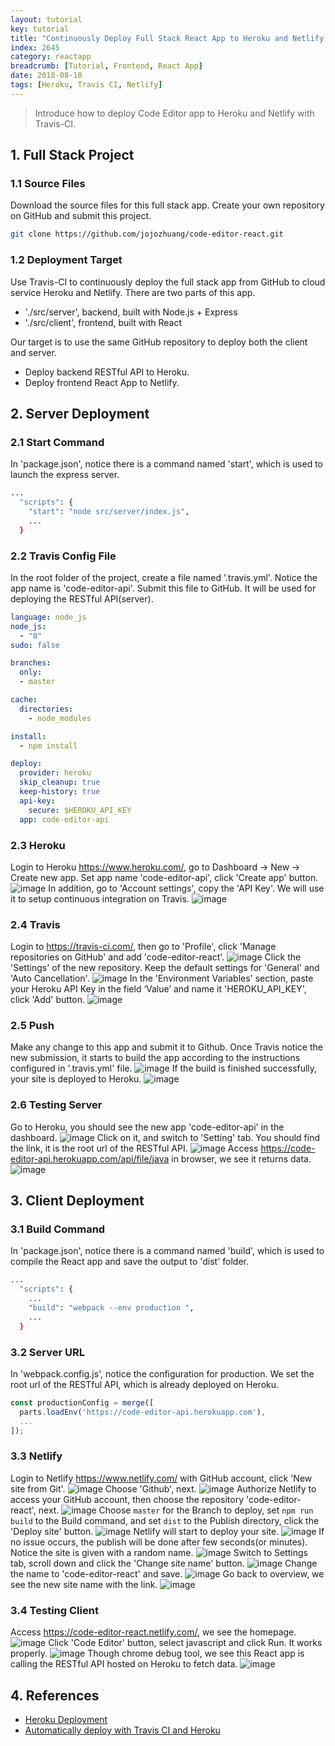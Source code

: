 ```yaml
---
layout: tutorial
key: tutorial
title: "Continuously Deploy Full Stack React App to Heroku and Netlify with Travis-CI"
index: 2645
category: reactapp
breadcrumb: [Tutorial, Frontend, React App]
date: 2018-08-10
tags: [Heroku, Travis CI, Netlify]
---
```


> Introduce how to deploy Code Editor app to Heroku and Netlify with Travis-CI.

## 1. Full Stack Project
### 1.1 Source Files
Download the source files for this full stack app. Create your own repository on GitHub and submit this project.
```sh
git clone https://github.com/jojozhuang/code-editor-react.git
```
### 1.2 Deployment Target
Use Travis-CI to continuously deploy the full stack app from GitHub to cloud service Heroku and Netlify. There are two parts of this app.
* './src/server', backend, built with Node.js + Express
* './src/client', frontend, built with React

Our target is to use the same GitHub repository to deploy both the client and server.
* Deploy backend RESTful API to Heroku.
* Deploy frontend React App to Netlify.

## 2. Server Deployment
### 2.1 Start Command
In 'package.json', notice there is a command named 'start', which is used to launch the express server.
```sh
...
  "scripts": {
    "start": "node src/server/index.js",
    ...
  }
```
### 2.2 Travis Config File
In the root folder of the project, create a file named '.travis.yml'. Notice the app name is 'code-editor-api'. Submit this file to GitHub. It will be used for deploying the RESTful API(server).
```yml
language: node_js
node_js:
  - "8"
sudo: false

branches:
  only:
  - master

cache:
  directories:
    - node_modules

install:
  - npm install

deploy:
  provider: heroku
  skip_cleanup: true
  keep-history: true
  api-key:
    secure: $HEROKU_API_KEY
  app: code-editor-api
```
### 2.3 Heroku
Login to Heroku https://www.heroku.com/, go to Dashboard -> New -> Create new app. Set app name 'code-editor-api', click 'Create app' button.
![image](/public/images/frontend/2645/heroku_createapp.png)
In addition, go to 'Account settings', copy the 'API Key'. We will use it to setup continuous integration on Travis.
![image](/public/images/frontend/2645/heroku_apikey.png)  

### 2.4 Travis
Login to https://travis-ci.com/, then go to 'Profile', click 'Manage repositories on GitHub' and add 'code-editor-react'.
![image](/public/images/frontend/2645/travis_add_repository.png)
Click the 'Settings' of the new repository. Keep the default settings for 'General' and 'Auto Cancellation'.
![image](/public/images/frontend/2645/travis_settings.png)
In the 'Environment Variables' section, paste your Heroku API Key in the field ‘Value’ and name it 'HEROKU_API_KEY', click 'Add' button.
![image](/public/images/frontend/2645/travis_environment_variable.png)
### 2.5 Push
Make any change to this app and submit it to Github. Once Travis notice the new submission, it starts to build the app according to the instructions configured in '.travis.yml' file.
![image](/public/images/frontend/2645/travis_build.png)
If the build is finished successfully, your site is deployed to Heroku.
![image](/public/images/frontend/2645/travis_deploy.png)  
### 2.6 Testing Server
Go to Heroku, you should see the new app 'code-editor-api' in the dashboard.
![image](/public/images/frontend/2645/heroku_newapp.png)
Click on it, and switch to 'Setting' tab. You should find the link, it is the root url of the RESTful API.
![image](/public/images/frontend/2645/heroku_link.png)
Access https://code-editor-api.herokuapp.com/api/file/java in browser, we see it returns data.
![image](/public/images/frontend/2645/heroku_api.png)

## 3. Client Deployment
### 3.1 Build Command
In 'package.json', notice there is a command named 'build', which is used to compile the React app and save the output to 'dist' folder.
```sh
...
  "scripts": {
    ...
    "build": "webpack --env production ",
    ...
  }
```
### 3.2 Server URL
In 'webpack.config.js', notice the configuration for production. We set the root url of the RESTful API, which is already deployed on Heroku.
```javascript
const productionConfig = merge([
  parts.loadEnv('https://code-editor-api.herokuapp.com'),
  ...
]);
```
### 3.3 Netlify
Login to Netlify https://www.netlify.com/ with GitHub account, click 'New site from Git'.
![image](/public/images/frontend/2645/netlify_app.png)
Choose 'Github', next.
![image](/public/images/frontend/2645/netlify_newsite.png)
Authorize Netlify to access your GitHub account, then choose the repository 'code-editor-react', next.
![image](/public/images/frontend/2645/netlify_repository.png)
Choose `master` for the Branch to deploy, set `npm run build` to the Build command, and set `dist` to the Publish directory, click the 'Deploy site' button.
![image](/public/images/frontend/2645/netlify_options.png)
Netlify will start to deploy your site.
![image](/public/images/frontend/2645/netlify_inprogress.png)
If no issue occurs, the publish will be done after few seconds(or minutes). Notice the site is given with a random name.
![image](/public/images/frontend/2645/netlify_published.png)
Switch to Settings tab, scroll down and click the 'Change site name' button.
![image](/public/images/frontend/2645/netlify_settings.png)
Change the name to 'code-editor-react' and save.
![image](/public/images/frontend/2645/netlify_changename.png)
Go back to overview, we see the new site name with the link.
![image](/public/images/frontend/2645/netlify_overview.png)
### 3.4 Testing Client
Access https://code-editor-react.netlify.com/, we see the homepage.
![image](/public/images/frontend/2645/test_home.png)
Click 'Code Editor' button, select javascript and click Run. It works properly.
![image](/public/images/frontend/2645/test_editor.png)
Though chrome debug tool, we see this React app is calling the RESTful API hosted on Heroku to fetch data.
![image](/public/images/frontend/2645/test_remoteapi.png)

## 4. References
* [Heroku Deployment](https://docs.travis-ci.com/user/deployment/heroku/)
* [Automatically deploy with Travis CI and Heroku](https://medium.com/@felipeluizsoares/automatically-deploy-with-travis-ci-and-heroku-ddba1361647f)
